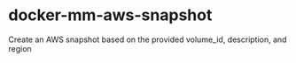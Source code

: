 # docker-mm-aws-snapshot
Create an AWS snapshot based on the provided volume_id, description, and region
